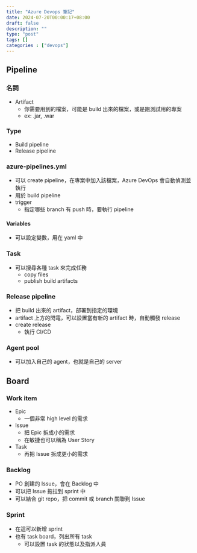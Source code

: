```yaml
---
title: "Azure Devops 筆記"
date: 2024-07-20T00:00:17+08:00
draft: false
description: ""
type: "post"
tags: []
categories : ["devops"]
---
```


## Pipeline
### 名詞
- Artifact
  - 你需要用到的檔案，可能是 build 出來的檔案，或是跑測試用的專案
  - ex: .jar, .war
### Type
- Build pipeline
- Release pipeline

### azure-pipelines.yml
- 可以 create pipeline，在專案中加入該檔案，Azure DevOps 會自動偵測並執行
- 用於 build pipeline
- trigger
  - 指定哪些 branch 有 push 時，要執行 pipeline
#### Variables
- 可以設定變數，用在 yaml 中
### Task
- 可以搜尋各種 task 來完成任務
  - copy files
  - publish build artifacts

### Release pipeline
- 把 build 出來的 artifact，部署到指定的環境
- artifact 上方的閃電，可以設置當有新的 artifact 時，自動觸發 release
- create release
  - 執行 CI/CD

### Agent pool
- 可以加入自己的 agent，也就是自己的 server

## Board
### Work item
- Epic
  - 一個非常 high level 的需求
- Issue
  - 把 Epic 拆成小的需求
  - 在敏捷也可以稱為 User Story
- Task
  - 再把 Issue 拆成更小的需求

### Backlog
- PO 創建的 Issue，會在 Backlog 中
- 可以把 Issue 拖拉到 sprint 中
- 可以結合 git repo，把 commit 或 branch 關聯到 Issue

### Sprint
- 在這可以新增 sprint
- 也有 task board，列出所有 task
  - 可以設置 task 的狀態以及指派人員